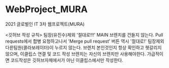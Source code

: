 # WebProject_MURA
2021 글로벌인 IT 3차 웹프로젝트(MURA)

<깃허브 작성 규칙>
팀장(유진수)제외 '절대로!!!' MAIN 브렌치를 건들지 않는다.
Pull requests에서 합병 요청하고나서 'Merge pull request' 버튼 역시 '절대로!' 팀장제외 다른팀원(콜라보레이터)이 누르지 않는다.
브렌치 본인것인지 항상 확인하고 헷갈리지않으며, 이클립스 연결 및 코드 작성 브렌치는 자신의 브렌치만 사용해야한다.
가급적이면 코드작성은 깃허브자체에서가 아닌 이클립스에서만 작성한다.
